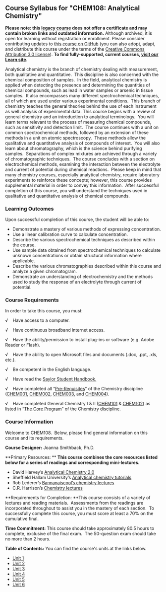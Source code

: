 Course Syllabus for "CHEM108: Analytical Chemistry"
---------------------------------------------------

**Please note: this [legacy course](https://sayloracademy.zendesk.com/hc/en-us/articles/206089967) does not offer a certificate and may contain 
broken links and outdated information.** Although archived, it is open 
for learning without registration or enrollment. Please consider contributing 
updates to [this course on GitHub](https://github.com/saylordotorg/course_chem108) 
(you can also adopt, adapt, and distribute this course under the terms of 
the [Creative Commons Attribution 3.0 license](http://creativecommons.org/licenses/by/3.0/)). **To find fully-supported, current courses, [visit our 
Learn site](https://learn.saylor.org).**

Analytical chemistry is the branch of chemistry dealing with
measurement, both qualitative and quantitative.  This discipline is also
concerned with the chemical composition of samples.  In the field,
analytical chemistry is applied when detecting the presence and
determining the quantities of chemical compounds, such as lead in water
samples or arsenic in tissue samples.  It also encompasses many
different spectrochemical techniques, all of which are used under
various experimental conditions.  This branch of chemistry teaches the
general theories behind the use of each instrument as well analysis of
experimental data. This course begins with a review of general chemistry
and an introduction to analytical terminology.  You will learn terms
relevant to the process of measuring chemical compounds, such as
sensitivity and detection limit.  The course continues with a unit on
common spectrochemical methods, followed by an extension of these
methods in a unit on atomic spectroscopy.  These methods allow the
qualitative and quantitative analysis of compounds of interest.  You
will also learn about chromatography, which is the science behind
purifying samples.  Separations of complex mixtures are achieved through
a variety of chromatographic techniques.  The course concludes with a
section on electrochemical methods, examining the interaction between
the electrolyte and current of potential during chemical reactions. 
Please keep in mind that many chemistry courses, especially analytical
chemistry, require laboratory experiments to reinforce these concepts;
however, this course provides supplemental material in order to convey
this information.  After successful completion of this course, you will
understand the techniques used in qualitative and quantitative analysis
of chemical compounds.

### Learning Outcomes

Upon successful completion of this course, the student will be able
to:  

-   Demonstrate a mastery of various methods of expressing
    concentration.
-   Use a linear calibration curve to calculate concentration.
-   Describe the various spectrochemical techniques as described within
    the course.
-   Use sample data obtained from spectrochemical techniques to
    calculate unknown concentrations or obtain structural information
    where applicable.
-   Describe the various chromatographies described within this course
    and analyze a given chromatogram.
-   Demonstrate an understanding of electrochemistry and the methods
    used to study the response of an electrolyte through current of
    potential.

### Course Requirements

In order to take this course, you must:  
  
 √    Have access to a computer.  
  
 √    Have continuous broadband internet access.  
  
 √    Have the ability/permission to install plug-ins or software (e.g.
Adobe Reader or Flash).  
  
 √    Have the ability to open Microsoft files and documents (.doc,
.ppt, .xls, etc.).  
  
 √    Be competent in the English language.

√    Have read the [Saylor Student
Handbook.](http://www.saylor.org/site/wp-content/uploads/2012/05/Saylor-StudentHandbook.pdf)

√    Have completed all
“[Pre-Requisites](http://www.saylor.org/majors/chemistry)” of the
Chemistry discipline ([CHEM001](http://www.saylor.org/courses/chem001/),
[CHEM002](http://www.saylor.org/courses/chem002/),
[CHEM003](http://www.saylor.org/courses/chem003/), and
[CHEM004](http://www.saylor.org/courses/chem004/)).  
  
 √    Have completed General Chemistry I & II
([CHEM101](http://www.saylor.org/courses/chem101/) &
[CHEM102](http://www.saylor.org/courses/chem102/)) as listed in “[The
Core Program](http://www.saylor.org/majors/chemistry)” of the Chemistry
discipline.

### Course Information

Welcome to CHEM108.  Below, please find general information on this
course and its requirements.  
  
 **Course Designer:** Joanna Smithback, Ph.D.  
  
 **Primary Resources: ** **This course combines the core resources
listed below for a series of readings and corresponding mini-lectures.**

-   David Harvey’s [Analytical Chemistry
    2.0](http://acad.depauw.edu/harvey_web/eText%20Project/AnalyticalChemistry2.0.html)
-   Sheffield Hallam University’s [Analytical chemistry
    tutorials](http://teaching.shu.ac.uk/hwb/chemistry/tutorials/)
-   Rob Lederer’s [Bannanaiscool’s chemistry
    lectures](http://www.youtube.com/user/bannanaiscool?feature=watch)
-   C.R. Harrison’s [Chemistry
    lectures](http://www.youtube.com/user/crharrison?feature=watch)

**Requirements for Completion: **This course consists of a variety of
lectures and reading materials.  Assessments from the readings are
incorporated throughout to assist you in the mastery of each section. 
To successfully complete this course, you must score at least a 70% on
the cumulative final.  
  
 **Time Commitment:** This course should take approximately 80.5 hours
to complete, exclusive of the final exam.  The 50-question exam should
take no more than 2 hours.  
  
**Table of Contents:** You can find the course's units at the links below.

- [Unit 1](https://legacy.saylor.org/chem108/Unit01/)
- [Unit 2](https://legacy.saylor.org/chem108/Unit02/)
- [Unit 3](https://legacy.saylor.org/chem108/Unit03/)
- [Unit 4](https://legacy.saylor.org/chem108/Unit04/)
- [Unit 5](https://legacy.saylor.org/chem108/Unit05/)
- [Unit 6](https://legacy.saylor.org/chem108/Unit06/)
